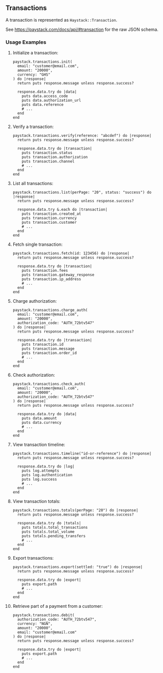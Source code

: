 ## Transactions

A transaction is represented as `Haystack::Transaction`.

See <https://paystack.com/docs/api/#transaction> for the raw JSON schema.

### Usage Examples

1. Initialize a transaction:

   ```crystal
   paystack.transactions.init(
     email: "customer@email.com",
     amount: "20000",
     currency: "GHS"
   ) do |response|
     return puts response.message unless response.success?

     response.data.try do |data|
       puts data.access_code
       puts data.authorization_url
       puts data.reference
       # ...
     end
   end
   ```

1. Verify a transaction:

   ```crystal
   paystack.transactions.verify(reference: "abcdef") do |response|
     return puts response.message unless response.success?

     response.data.try do |transaction|
       puts transaction.status
       puts transaction.authorization
       puts transaction.channel
       # ...
     end
   end
   ```

1. List all transactions:

   ```crystal
   paystack.transactions.list(perPage: "20", status: "success") do |response|
     return puts response.message unless response.success?

     response.data.try &.each do |transaction|
       puts transaction.created_at
       puts transaction.currency
       puts transaction.customer
       # ...
     end
   end
   ```

1. Fetch single transaction:

   ```crystal
   paystack.transactions.fetch(id: 123456) do |response|
     return puts response.message unless response.success?

     response.data.try do |transaction|
       puts transaction.fees
       puts transaction.gateway_response
       puts transaction.ip_address
       # ...
     end
   end
   ```

1. Charge authorization:

   ```crystal
   paystack.transactions.charge_auth(
     email: "customer@email.com",
     amount: "20000",
     authorization_code: "AUTH_72btv547"
   ) do |response|
     return puts response.message unless response.success?

     response.data.try do |transaction|
       puts transaction.id
       puts transaction.message
       puts transaction.order_id
       # ...
     end
   end
   ```

1. Check authorization:

   ```crystal
   paystack.transactions.check_auth(
     email: "customer@email.com",
     amount: "20000",
     authorization_code: "AUTH_72btv547"
   ) do |response|
     return puts response.message unless response.success?

     response.data.try do |data|
       puts data.amount
       puts data.currency
       # ...
     end
   end
   ```

1. View transaction timeline:

   ```crystal
   paystack.transactions.timeline("id-or-reference") do |response|
     return puts response.message unless response.success?

     response.data.try do |log|
       puts log.attempts
       puts log.authentication
       puts log.success
       # ...
     end
   end
   ```

1. View transaction totals:

   ```crystal
   paystack.transactions.totals(perPage: "20") do |response|
     return puts response.message unless response.success?

     response.data.try do |totals|
       puts totals.total_transactions
       puts totals.total_volume
       puts totals.pending_transfers
       # ...
     end
   end
   ```

1. Export transactions:

   ```crystal
   paystack.transactions.export(settled: "true") do |response|
     return puts response.message unless response.success?

     response.data.try do |export|
       puts export.path
       # ...
     end
   end
   ```

1. Retrieve part of a payment from a customer:

   ```crystal
   paystack.transactions.debit(
     authorization_code: "AUTH_72btv547",
     currency: "NGN",
     amount: "20000",
     email: "customer@email.com"
   ) do |response|
     return puts response.message unless response.success?

     response.data.try do |export|
       puts export.path
       # ...
     end
   end
   ```
